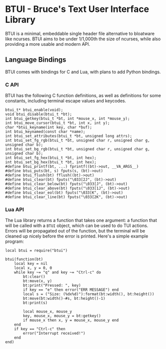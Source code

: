 # BTUI - Bruce's Text User Interface Library

BTUI is a minimal, embeddable single header file alternative to bloatware like
ncurses. BTUI aims to be under 1/1,000th the size of ncurses, while also
providing a more usable and modern API.

## Language Bindings

BTUI comes with bindings for C and Lua, with plans to add Python bindings.

### C API

BTUI has the following C function definitions, as well as definitions for some
constants, including terminal escape values and keycodes.

    btui_t* btui_enable(void);
    void btui_disable(btui_t *bt);
    int btui_getkey(btui_t *bt, int *mouse_x, int *mouse_y);
    int btui_move_cursor(btui_t *bt, int x, int y);
    char *btui_keyname(int key, char *buf);
    int btui_keynamed(const char *name);
    int btui_set_attributes(btui_t *bt, unsigned long attrs);
    int btui_set_fg_rgb(btui_t *bt, unsigned char r, unsigned char g, unsigned char b);
    int btui_set_bg_rgb(btui_t *bt, unsigned char r, unsigned char g, unsigned char b);
    int btui_set_fg_hex(btui_t *bt, int hex);
    int btui_set_bg_hex(btui_t *bt, int hex);
    #define btui_printf(bt, ...) fprintf((bt)->out, __VA_ARGS__)
    #define btui_puts(bt, s) fputs(s, (bt)->out)
    #define btui_flush(bt) fflush((bt)->out)
    #define btui_clear(bt) fputs("\033[2J", (bt)->out)
    #define btui_clear_below(bt) fputs("\033[J", (bt)->out)
    #define btui_clear_above(bt) fputs("\033[1J", (bt)->out)
    #define btui_clear_eol(bt) fputs("\033[K", (bt)->out)
    #define btui_clear_line(bt) fputs("\033[2K", (bt)->out)

### Lua API

The Lua library returns a function that takes one argument: a function that will
be called with a `BTUI` object, which can be used to do TUI actions. Errors will
be propagated out of the function, but the terminal will be cleaned up nicely
before the error is printed. Here's a simple example program:

    local btui = require("btui")

    btui(function(bt)
        local key = nil
        local x, y = 0, 0
        while key ~= "q" and key ~= "Ctrl-c" do
            bt:clear()
            bt:move(x, y)
            bt:print("Pressed: ", key)
            if key == "e" then error("ERR MESSAGE") end
            local s = ("Size: (%dx%d)"):format(bt:width(), bt:height())
            bt:move(bt:width()-#s, bt:height()-1)
            bt:print(s)

            local mouse_x, mouse_y
            key, mouse_x, mouse_y = bt:getkey()
            if mouse_x then x, y = mouse_x, mouse_y end
        end
        if key == "Ctrl-c" then
            error("Interrupt received!")
        end
    end)
